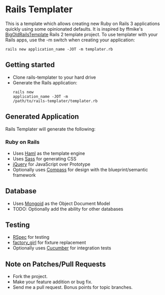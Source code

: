 # Rails Templater

This is a template which allows creating new Ruby on Rails 3 applications quickly using some opinionated defaults. It is inspired by ffmike's [BigOldRailsTemplate](http://github.com/ffmike/BigOldRailsTemplate) Rails 2 template project. To use templater with your Rails apps, use the -m switch when creating your application:

    rails new application_name -JOT -m templater.rb

## Getting started

* Clone rails-templater to your hard drive
* Generate the Rails application: <pre><code>rails new application_name -JOT -m /path/to/rails-templater/templater.rb</code></pre>
  
## Generated Application

Rails Templater will generate the following:

### Ruby on Rails

* Uses [Haml](http://haml-lang.com) as the template engine
* Uses [Sass](http://sass-lang.com) for generating CSS
* [jQuery](http://jquery.com/) for JavaScript over Prototype
* Optionally uses [Compass](http://compass-style.org) for design with the blueprint/semantic framework

## Database

* Uses [Mongoid](http://mongoid.org/) as the Object Document Model
* TODO: Optionally add the ability for other databases

## Testing

* [RSpec](http://github.com/rspec/rspec) for testing
* [factory_girl](http://github.com/thoughtbot/factory_girl) for fixture replacement
* Optionally uses [Cucumber](http://github.com/aslakhellesoy/cucumber-rails) for integration tests
    
## Note on Patches/Pull Requests
 
* Fork the project.
* Make your feature addition or bug fix.
* Send me a pull request. Bonus points for topic branches.
